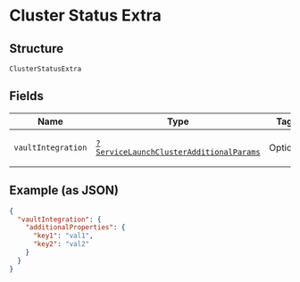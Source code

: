 
# Cluster Status Extra

## Structure

`ClusterStatusExtra`

## Fields

| Name | Type | Tags | Description | Getter | Setter |
|  --- | --- | --- | --- | --- | --- |
| `vaultIntegration` | [`?ServiceLaunchClusterAdditionalParams`](../../doc/models/service-launch-cluster-additional-params.md) | Optional | - | getVaultIntegration(): ?ServiceLaunchClusterAdditionalParams | setVaultIntegration(?ServiceLaunchClusterAdditionalParams vaultIntegration): void |

## Example (as JSON)

```json
{
  "vaultIntegration": {
    "additionalProperties": {
      "key1": "val1",
      "key2": "val2"
    }
  }
}
```

